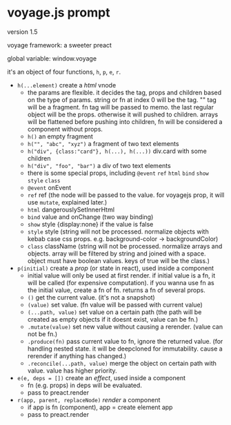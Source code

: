 # voyage.js prompt

version 1.5

voyage framework: a sweeter preact

global variable: window.voyage

it's an object of four functions, `h`, `p`, `e`, `r`.

- `h(...element)` create a _html_ vnode
  - the params are flexible. it decides the tag, props and children based on the type of params. string or fn at index 0 will be the tag. "" tag will be a fragment. fn tag will be passed to memo. the last regular object will be the props. otherwise it will pushed to children. arrays will be flattened before pushing into children, fn will be considered a component without props.
  - `h()` an empty fragment
  - `h("", "abc", "xyz")` a fragment of two text elements
  - `h("div", {class:"card"}, h(...), h(...))` div.card with some children
  - `h("div", "foo", "bar")` a div of two text elements
  - there is some special props, including `@event` `ref` `html` `bind` `show` `style` `class`
  - `@event` onEvent
  - `ref` ref (the node will be passed to the value. for voyagejs prop, it will use `mutate`, explained later.)
  - `html` dangerouslySetInnerHtml
  - `bind` value and onChange (two way binding)
  - `show` style {display:none} if the value is false
  - `style` style (string will not be processed. normalize objects with kebab case css props. e.g. background-color -> backgroundColor)
  - `class` className (string will not be processed. normalize arrays and objects. array will be filtered by string and joined with a space. object must have boolean values. keys of true will be the class.)
- `p(initial)` create a _prop_ (or state in react), used inside a component
  - initial value will only be used at first render. if initial value is a fn, it will be called (for expensive computation). if you wanna use fn as the initial value, create a fn of fn. returns a fn of several props.
  - `()` get the current value. (it's not a snapshot)
  - `(value)` set value. (fn value will be passed with current value)
  - `(...path, value)` set value on a certain path (the path will be created as empty objects if it doesnt exist, value can be fn.)
  - `.mutate(value)` set new value without causing a rerender. (value can not be fn.)
  - `.produce(fn)` pass current value to fn, ignore the returned value. (for handling nested state. it will be deepcloned for immutability. cause a rerender if anything has changed.)
  - `.reconcile(...path, value)` merge the object on certain path with value. value has higher priority.
- `e(e, deps = [])` create an _effect_, used inside a component
  - fn (e.g. props) in deps will be evaluated.
  - pass to preact.render
- `r(app, parent, replaceNode)` _render_ a component
  - if app is fn (component), app = create element app
  - pass to preact.render



